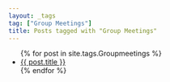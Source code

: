 ```yaml
---
layout: _tags
tag: ["Group Meetings"]
title: Posts tagged with "Group Meetings"
---
```


<ul>
{% for post in site.tags.Groupmeetings %}
  <li><a href="{{ post.url }}">{{ post.title }}</a></li>
{% endfor %}
</ul>
